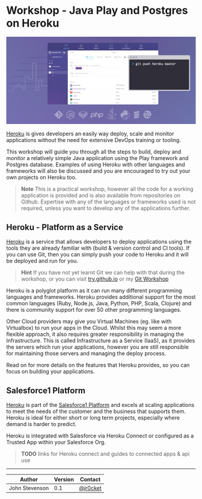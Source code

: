 # Workshop - Java Play and Postgres on Heroku

![Heroku Logo](images/heroku-concept.png)

  [Heroku](https://www.heroku.com) is gives developers an easily way deploy, scale and monitor applications without the need for extensive DevOps training or tooling.

This workshop will guide you through all the steps to build, deploy and monitor a relatively simple Java application using the Play framework and Postgres database.  Examples of using Heroku with other languages and frameworks will also be discussed and you are encouraged to try out your own projects on Heroku too.
  
> **Note** This is a practical workshop, however all the code for a working application is provided and is also available from repositories on Github.  Expertise with any of the languages or frameworks used is not required, unless you want to develop any of the applications further.

## Heroku - Platform as a Service

  [Heroku](https://www.heroku.com) is a service that allows developers to deploy applications using the tools they are already familiar with (build & version control and CI tools).  If you can use Git, then you can simply push your code to Heroku and it will be deployed and run for you.
  
> **Hint** If you have not yet learnt Git we can help with that during the workshop, or you can visit [try.github.io](http://try.github.io) or my [Git Workshop](http://jr0cket.co.uk/git-workshop/)

  Heroku is a polyglot platform as it can run many different programming languages and frameworks.  Heroku provides additional support for the most common languages (Ruby, Node.js, Java, Python, PHP, Scala, Clojure) and there is community support for over 50 other programming languages.

  Other Cloud providers may give you Virtual Machines (eg. like with Virtualbox) to run your apps in the Cloud.  Whilst this may seem a more flexible approach, it also requires greater responsibility in managing the Infrastructure.  This is called Infrastructure as a Service (IaaS), as it provides the servers which run your applications, however you are still responsible for maintaining those servers and managing the deploy process.

  Read on for more details on the features that Heroku provides, so you can focus on building your applications.

## Salesforce1 Platform 

  [Heroku](https://www.heroku.com) is part of the [Salesforce1 Platform](https://developer.salesforce.com) and excels at scaling applications to meet the needs of the customer and the business that supports them.  Heroku is ideal for either short or long term projects, especially where demand is harder to predict.

  Heroku is integrated with Salesforce via Heroku Connect or configured as a Trusted App within your Salesforce Org.

> **TODO** links for Heroku connect and guides to connected apps & api use 

---

| Author | Version | Contact
| -- | -- | -- |
|John Stevenson | 0.1 | [@jr0cket](https://twitter.com/jr0cket)



